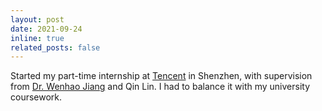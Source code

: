 ```yaml
---
layout: post
date: 2021-09-24
inline: true
related_posts: false
---
```


Started my part-time internship at [Tencent](https://www.tencent.com/) in Shenzhen, with supervision from [Dr. Wenhao Jiang](https://scholar.google.com/citations?user=rAlT64IAAAAJ&hl=en) and Qin Lin. I had to balance it with my university coursework.
